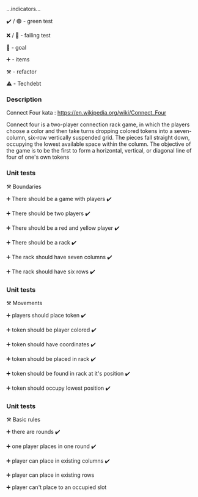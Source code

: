 ...indicators...

:heavy_check_mark: / :green_circle:  - green test

:x: / :red_circle: - failing test

:dart: - goal

:heavy_plus_sign: - items

:hammer_and_pick: - refactor

:warning: - Techdebt

### Description

Connect Four kata : https://en.wikipedia.org/wiki/Connect_Four

Connect four is a two-player connection rack game, in which the players choose a color and then take turns dropping colored tokens
into a seven-column, six-row vertically suspended grid. The pieces fall straight down, occupying the lowest available
space within the column. The objective of the game is to be the first to form a horizontal, vertical, or diagonal line
of four of one's own tokens

### Unit tests

:hammer_and_pick: Boundaries

:heavy_plus_sign: There should be a game with players  :heavy_check_mark:

:heavy_plus_sign: There should be two players :heavy_check_mark:

:heavy_plus_sign: There should be a red and yellow player :heavy_check_mark:

:heavy_plus_sign: There should be a rack :heavy_check_mark:

:heavy_plus_sign: The rack should have seven columns :heavy_check_mark:

:heavy_plus_sign: The rack should have six rows :heavy_check_mark:

### Unit tests

:hammer_and_pick: Movements

:heavy_plus_sign: players should place token :heavy_check_mark:

:heavy_plus_sign: token should be player colored :heavy_check_mark:

:heavy_plus_sign: token should have coordinates :heavy_check_mark:

:heavy_plus_sign: token should be placed in rack :heavy_check_mark:

:heavy_plus_sign: token should be found in rack at it's position :heavy_check_mark:

:heavy_plus_sign: token should occupy lowest position :heavy_check_mark:


### Unit tests

:hammer_and_pick: Basic rules

:heavy_plus_sign: there are rounds :heavy_check_mark:

:heavy_plus_sign: one player places in one round :heavy_check_mark:

:heavy_plus_sign: player can place in existing columns :heavy_check_mark:

:heavy_plus_sign: player can place in existing rows

:heavy_plus_sign: player can't place to an occupied slot
